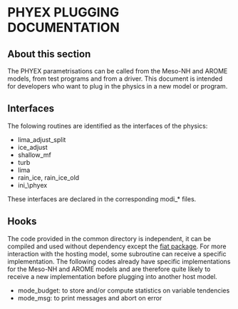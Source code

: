 # PHYEX PLUGGING DOCUMENTATION

## About this section

The PHYEX parametrisations can be called from the Meso-NH and AROME models, from
test programs and from a driver.
This document is intended for developers who want to plug in the physics in a new model or program.

## Interfaces

The folowing routines are identified as the interfaces of the physics:

  - lima\_adjust\_split
  - ice\_adjust
  - shallow\_mf
  - turb
  - lima
  - rain\_ice, rain\_ice\_old
  - ini\_\phyex

These interfaces are declared in the corresponding modi\_\* files.

## Hooks

The code provided in the common directory is independent, it can be compiled and used without
dependency except the [fiat package](https://github.com/ecmwf-ifs/fiat).
For more interaction with the hosting model, some subroutine can receive a specific implementation.
The following codes already have specific implementations for the Meso-NH and AROME models and are therefore
quite likely to receive a new implementation before plugging into another host model.

  - mode\_budget: to store and/or compute statistics on variable tendencies
  - mode\_msg: to print messages and abort on error

